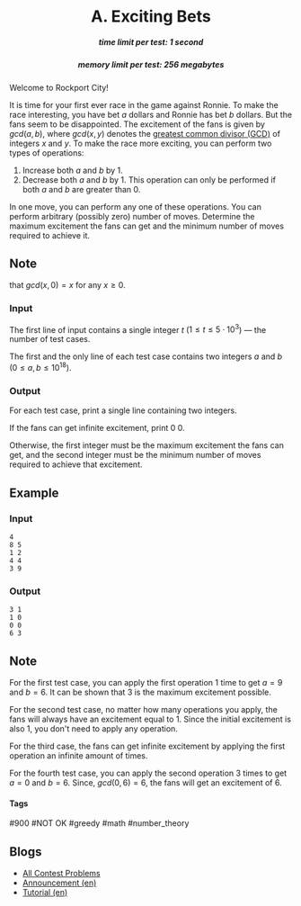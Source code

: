 <h1 style='text-align: center;'> A. Exciting Bets</h1>

<h5 style='text-align: center;'>time limit per test: 1 second</h5>
<h5 style='text-align: center;'>memory limit per test: 256 megabytes</h5>

Welcome to Rockport City!

It is time for your first ever race in the game against Ronnie. To make the race interesting, you have bet $a$ dollars and Ronnie has bet $b$ dollars. But the fans seem to be disappointed. The excitement of the fans is given by $gcd(a,b)$, where $gcd(x, y)$ denotes the [greatest common divisor (GCD)](https://en.wikipedia.org/wiki/Greatest_common_divisor) of integers $x$ and $y$. To make the race more exciting, you can perform two types of operations:

1. Increase both $a$ and $b$ by $1$.
2. Decrease both $a$ and $b$ by $1$. This operation can only be performed if both $a$ and $b$ are greater than $0$.

In one move, you can perform any one of these operations. You can perform arbitrary (possibly zero) number of moves. Determine the maximum excitement the fans can get and the minimum number of moves required to achieve it.

## Note

 that $gcd(x,0)=x$ for any $x \ge 0$.

### Input

The first line of input contains a single integer $t$ ($1\leq t\leq 5\cdot 10^3$) — the number of test cases.

The first and the only line of each test case contains two integers $a$ and $b$ ($0\leq a, b\leq 10^{18}$).

### Output

For each test case, print a single line containing two integers. 

If the fans can get infinite excitement, print 0 0.

Otherwise, the first integer must be the maximum excitement the fans can get, and the second integer must be the minimum number of moves required to achieve that excitement.

## Example

### Input


```text
4
8 5
1 2
4 4
3 9
```
### Output


```text
3 1
1 0
0 0
6 3
```
## Note

For the first test case, you can apply the first operation $1$ time to get $a=9$ and $b=6$. It can be shown that $3$ is the maximum excitement possible.

For the second test case, no matter how many operations you apply, the fans will always have an excitement equal to $1$. Since the initial excitement is also $1$, you don't need to apply any operation.

For the third case, the fans can get infinite excitement by applying the first operation an infinite amount of times.

For the fourth test case, you can apply the second operation $3$ times to get $a=0$ and $b=6$. Since, $gcd(0,6)=6$, the fans will get an excitement of $6$.



#### Tags 

#900 #NOT OK #greedy #math #number_theory 

## Blogs
- [All Contest Problems](../Codeforces_Round_730_(Div._2).md)
- [Announcement (en)](../blogs/Announcement_(en).md)
- [Tutorial (en)](../blogs/Tutorial_(en).md)
